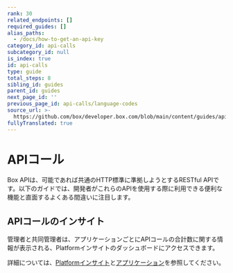 ```yaml
---
rank: 30
related_endpoints: []
required_guides: []
alias_paths:
  - /docs/how-to-get-an-api-key
category_id: api-calls
subcategory_id: null
is_index: true
id: api-calls
type: guide
total_steps: 8
sibling_id: guides
parent_id: guides
next_page_id: ''
previous_page_id: api-calls/language-codes
source_url: >-
  https://github.com/box/developer.box.com/blob/main/content/guides/api-calls/index.md
fullyTranslated: true
---
```

# APIコール

Box APIは、可能であれば共通のHTTP標準に準拠しようとするRESTful APIです。以下のガイドでは、開発者がこれらのAPIを使用する際に利用できる便利な機能と直面するよくある間違いに注目します。

## APIコールのインサイト

管理者と共同管理者は、アプリケーションごとにAPIコールの合計数に関する情報が表示される、Platformインサイトのダッシュボードにアクセスできます。

詳細については、[Platformインサイト][insights]と[アプリケーション][apps]を参照してください。

[insights]: https://support.box.com/hc/en-us/articles/20738406915219-Platform-Insights

[apps]: g://applications
